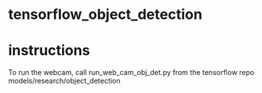 # tensorflow_object_detection

# instructions
To run the webcam, call run_web_cam_obj_det.py from the tensorflow repo models/research/object_detection
